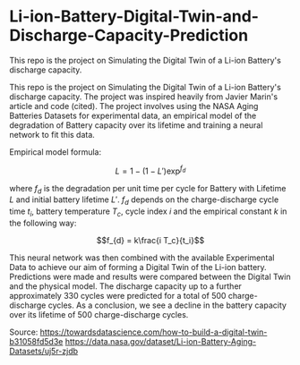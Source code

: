 # Li-ion-Battery-Digital-Twin-and-Discharge-Capacity-Prediction
This repo is the project on Simulating the Digital Twin of a Li-ion Battery's discharge capacity.

This repo is the project on Simulating the Digital Twin of a Li-ion Battery's discharge capacity. The project was inspired heavily from Javier Marin's article and code (cited). The project involves using the NASA Aging Batteries Datasets for experimental data, an empirical model of the degradation of Battery capacity over its lifetime and training a neural network to fit this data. 

Empirical model formula:
  
$$L = 1 - (1 - L')\exp^{f_{d}}$$

where $f_d$ is the degradation per unit time per cycle for Battery with Lifetime $L$ and initial battery lifetime $L'$. $f_d$ depends on the charge-discharge cycle time $t_i$, battery temperature $T_c$, cycle index $i$ and the empirical constant $k$ in the following way:

$$f_{d} = k\frac{i T_c}{t_i}$$

This neural network was then combined with the available Experimental Data to achieve our aim of forming a Digital Twin of the Li-ion battery.
Predictions were made and results were compared between the Digital Twin and the physical model. The discharge capacity up to a further approximately 330 cycles were predicted for a total of 500 charge-discharge cycles. As a conclusion, we see a decline in the battery capacity over its lifetime of 500 charge-discharge cycles.

Source:
https://towardsdatascience.com/how-to-build-a-digital-twin-b31058fd5d3e
https://data.nasa.gov/dataset/Li-ion-Battery-Aging-Datasets/uj5r-zjdb
